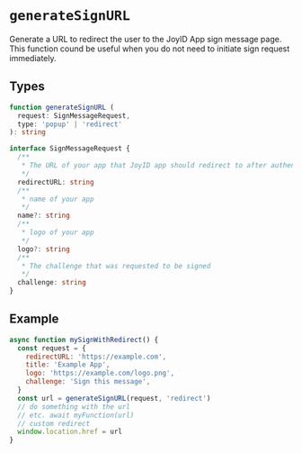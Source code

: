 # `generateSignURL`

Generate a URL to redirect the user to the JoyID App sign message page. This function cound be useful when you do not need to initiate sign request immediately.

## Types

```typescript
function generateSignURL (
  request: SignMessageRequest,
  type: 'popup' | 'redirect'
): string

interface SignMessageRequest {
  /**
   * The URL of your app that JoyID app should redirect to after authentication
   */
  redirectURL: string
  /**
   * name of your app
   */
  name?: string
  /**
   * logo of your app
   */
  logo?: string
  /**
   * The challenge that was requested to be signed
   */
  challenge: string
}
```

## Example

```js
async function mySignWithRedirect() {
  const request = {
    redirectURL: 'https://example.com',
    title: 'Example App',
    logo: 'https://example.com/logo.png',
    challenge: 'Sign this message',
  }
  const url = generateSignURL(request, 'redirect')
  // do something with the url
  // etc. await myFunction(url)
  // custom redirect
  window.location.href = url
}
```
